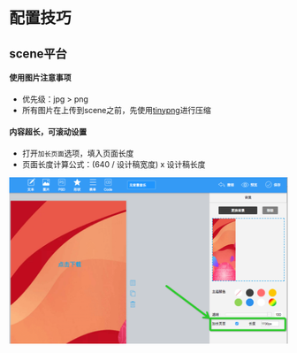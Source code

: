 # 配置技巧

## scene平台

#### 使用图片注意事项

  * 优先级：jpg > png
  * 所有图片在上传到scene之前，先使用[tinypng](https://tinypng.com/)进行压缩

#### 内容超长，可滚动设置

  * 打开`加长页面`选项，填入页面长度
  * 页面长度计算公式：(640 / 设计稿宽度) x 设计稿长度

  ![代码注入](scene_imgs/scene_7.png)
